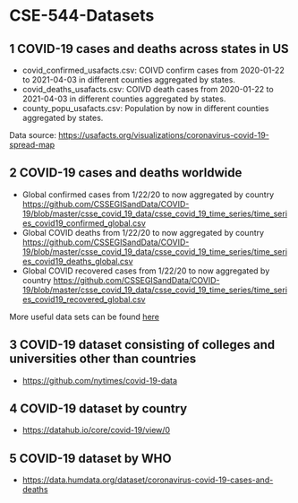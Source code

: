 # CSE-544-Datasets

## 1 COVID-19 cases and deaths across states in US

* covid_confirmed_usafacts.csv: COIVD confirm cases from 2020-01-22 to 2021-04-03 in different counties aggregated by states.
* covid_deaths_usafacts.csv: COIVD death cases from 2020-01-22 to 2021-04-03 in different counties aggregated by states.
* county_popu_usafacts.csv: Population by now in different counties aggregated by states.

Data source: https://usafacts.org/visualizations/coronavirus-covid-19-spread-map

## 2 COVID-19 cases and deaths worldwide

* Global confirmed cases from 1/22/20 to now aggregated by country 
  https://github.com/CSSEGISandData/COVID-19/blob/master/csse_covid_19_data/csse_covid_19_time_series/time_series_covid19_confirmed_global.csv 
* Global COVID deaths from 1/22/20 to now aggregated by country 
  https://github.com/CSSEGISandData/COVID-19/blob/master/csse_covid_19_data/csse_covid_19_time_series/time_series_covid19_deaths_global.csv
* Global COVID recovered cases from 1/22/20 to now aggregated by country 
  https://github.com/CSSEGISandData/COVID-19/blob/master/csse_covid_19_data/csse_covid_19_time_series/time_series_covid19_recovered_global.csv
  
More useful data sets can be found [here](https://github.com/CSSEGISandData/COVID-19)
## 3 COVID-19 dataset consisting of colleges and universities other than countries

* https://github.com/nytimes/covid-19-data

## 4 COVID-19 dataset by country
* https://datahub.io/core/covid-19/view/0

## 5 COVID-19 dataset by WHO
* https://data.humdata.org/dataset/coronavirus-covid-19-cases-and-deaths
